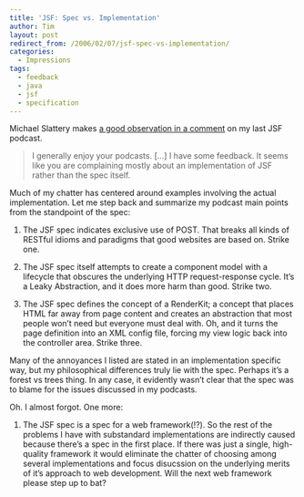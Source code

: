```yaml
---
title: 'JSF: Spec vs. Implementation'
author: Tim
layout: post
redirect_from: /2006/02/07/jsf-spec-vs-implementation/
categories:
  - Impressions
tags:
  - feedback
  - java
  - jsf
  - specification
---
```

Michael Slattery makes [a good observation in a comment][1] on my last JSF podcast.

> I generally enjoy your podcasts. [&#8230;] I have some feedback. It seems like you are complaining mostly about an implementation of JSF rather than the spec itself.

Much of my chatter has centered around examples involving the actual implementation. Let me step back and summarize my podcast main points from the standpoint of the spec:

  1. The JSF spec indicates exclusive use of POST. That breaks all kinds of RESTful idioms and paradigms that good websites are based on. Strike one.

  2. The JSF spec itself attempts to create a component model with a lifecycle that obscures the underlying HTTP request-response cycle. It&#8217;s a Leaky Abstraction, and it does more harm than good. Strike two.

  3. The JSF spec defines the concept of a RenderKit; a concept that places HTML far away from page content and creates an abstraction that most people won&#8217;t need but everyone must deal with. Oh, and it turns the page definition into an XML config file, forcing my view logic back into the controller area. Strike three.

Many of the annoyances I listed are stated in an implementation specific way, but my philosophical differences truly lie with the spec. Perhaps it&#8217;s a forest vs trees thing. In any case, it evidently wasn&#8217;t clear that the spec was to blame for the issues discussed in my podcasts.

Oh. I almost forgot. One more:

  1. The JSF spec is a spec for a web framework(!?). So the rest of the problems I have with substandard implementations are indirectly caused because there&#8217;s a spec in the first place. If there was just a single, high-quality framework it would eliminate the chatter of choosing among several implementations and focus disucssion on the underlying merits of it&#8217;s approach to web development. Will the next web framework please step up to bat?

 [1]: http://timshadel.com/blog/2006/02/03/jsf-renderkit-blues/#comment-186
